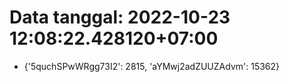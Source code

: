 # Data tanggal: 2022-10-23 12:08:22.428120+07:00

* {'5quchSPwWRgg73I2': 2815, 'aYMwj2adZUUZAdvm': 15362}
